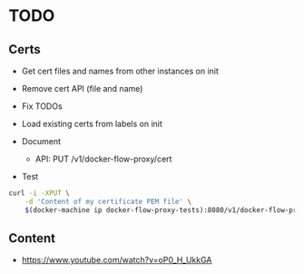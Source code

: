# TODO

## Certs

* Get cert files and names from other instances on init
* Remove cert API (file and name)
* Fix TODOs
* Load existing certs from labels on init
* Document

  * API: PUT /v1/docker-flow-proxy/cert

* Test

```bash
curl -i -XPUT \
    -d 'Content of my certificate PEM file' \
    $(docker-machine ip docker-flow-proxy-tests):8080/v1/docker-flow-proxy/cert?certName=viktor.pem
```

## Content

* https://www.youtube.com/watch?v=oP0_H_UkkGA